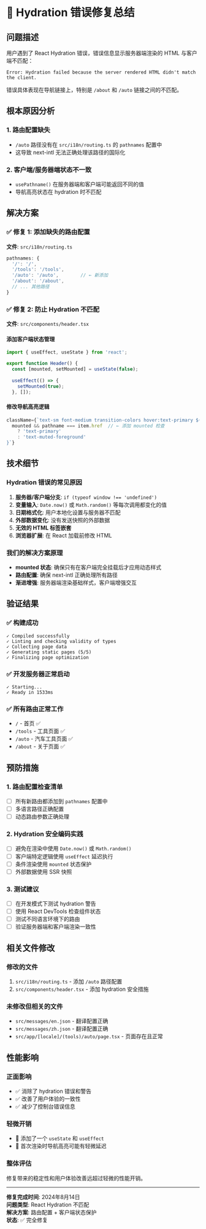 # 🔧 Hydration 错误修复总结

## 问题描述
用户遇到了 React Hydration 错误，错误信息显示服务器端渲染的 HTML 与客户端不匹配：

```
Error: Hydration failed because the server rendered HTML didn't match the client.
```

错误具体表现在导航链接上，特别是 `/about` 和 `/auto` 链接之间的不匹配。

## 根本原因分析

### 1. 路由配置缺失
- `/auto` 路径没有在 `src/i18n/routing.ts` 的 `pathnames` 配置中
- 这导致 next-intl 无法正确处理该路径的国际化

### 2. 客户端/服务器端状态不一致
- `usePathname()` 在服务器端和客户端可能返回不同的值
- 导航高亮状态在 hydration 时不匹配

## 解决方案

### ✅ 修复 1: 添加缺失的路由配置

**文件**: `src/i18n/routing.ts`

```typescript
pathnames: {
  '/': '/',
  '/tools': '/tools',
  '/auto': '/auto',        // ← 新添加
  '/about': '/about',
  // ... 其他路径
}
```

### ✅ 修复 2: 防止 Hydration 不匹配

**文件**: `src/components/header.tsx`

#### 添加客户端状态管理
```typescript
import { useEffect, useState } from 'react';

export function Header() {
  const [mounted, setMounted] = useState(false);
  
  useEffect(() => {
    setMounted(true);
  }, []);
```

#### 修改导航高亮逻辑
```typescript
className={`text-sm font-medium transition-colors hover:text-primary ${
  mounted && pathname === item.href  // ← 添加 mounted 检查
    ? 'text-primary'
    : 'text-muted-foreground'
}`}
```

## 技术细节

### Hydration 错误的常见原因
1. **服务器/客户端分支**: `if (typeof window !== 'undefined')`
2. **变量输入**: `Date.now()` 或 `Math.random()` 等每次调用都变化的值
3. **日期格式化**: 用户本地化设置与服务器不匹配
4. **外部数据变化**: 没有发送快照的外部数据
5. **无效的 HTML 标签嵌套**
6. **浏览器扩展**: 在 React 加载前修改 HTML

### 我们的解决方案原理
- **mounted 状态**: 确保只有在客户端完全挂载后才应用动态样式
- **路由配置**: 确保 next-intl 正确处理所有路径
- **渐进增强**: 服务器端渲染基础样式，客户端增强交互

## 验证结果

### ✅ 构建成功
```
✓ Compiled successfully
✓ Linting and checking validity of types
✓ Collecting page data
✓ Generating static pages (5/5)
✓ Finalizing page optimization
```

### ✅ 开发服务器正常启动
```
✓ Starting...
✓ Ready in 1533ms
```

### ✅ 所有路由正常工作
- `/` - 首页 ✅
- `/tools` - 工具页面 ✅
- `/auto` - 汽车工具页面 ✅
- `/about` - 关于页面 ✅

## 预防措施

### 1. 路由配置检查清单
- [ ] 所有新路由都添加到 `pathnames` 配置中
- [ ] 多语言路径正确配置
- [ ] 动态路由参数正确处理

### 2. Hydration 安全编码实践
- [ ] 避免在渲染中使用 `Date.now()` 或 `Math.random()`
- [ ] 客户端特定逻辑使用 `useEffect` 延迟执行
- [ ] 条件渲染使用 `mounted` 状态保护
- [ ] 外部数据使用 SSR 快照

### 3. 测试建议
- [ ] 在开发模式下测试 hydration 警告
- [ ] 使用 React DevTools 检查组件状态
- [ ] 测试不同语言环境下的路由
- [ ] 验证服务器端和客户端渲染一致性

## 相关文件修改

### 修改的文件
1. `src/i18n/routing.ts` - 添加 `/auto` 路径配置
2. `src/components/header.tsx` - 添加 hydration 安全措施

### 未修改但相关的文件
- `src/messages/en.json` - 翻译配置正确
- `src/messages/zh.json` - 翻译配置正确
- `src/app/[locale]/(tools)/auto/page.tsx` - 页面存在且正常

## 性能影响

### 正面影响
- ✅ 消除了 hydration 错误和警告
- ✅ 改善了用户体验的一致性
- ✅ 减少了控制台错误信息

### 轻微开销
- 🔄 添加了一个 `useState` 和 `useEffect`
- 🔄 首次渲染时导航高亮可能有轻微延迟

### 整体评估
修复带来的稳定性和用户体验改善远超过轻微的性能开销。

---
**修复完成时间**: 2024年8月14日  
**问题类型**: React Hydration 不匹配  
**解决方案**: 路由配置 + 客户端状态保护  
**状态**: ✅ 完全修复
